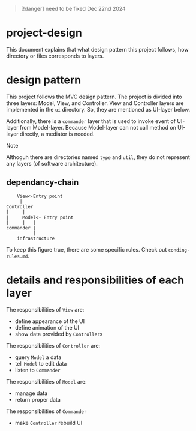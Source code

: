 
> [!danger] need to be fixed
> Dec 22nd 2024

# project-design

This document explains that what design pattern this project follows, how directory or files corresponds to layers.

# design pattern

This project follows the MVC design pattern. The project is divided into three layers: Model, View, and Controller.
View and Controller layers are implemented in the `ui` directory. So, they are mentioned as UI-layer below.

Additionally, there is a `commander` layer that is used to invoke event of UI-layer from Model-layer.
Because Model-layer can not call method on UI-layer directly, a mediator is needed.

> [!note]
> Althoguh there are directories named `type` and `util`, they do not represent any layers (of software architecture).

## dependancy-chain

```figure
    View<-Entry point
     |
Controller
|     |
|     Model<- Entry point
|     |   |
commander |
          |
    infrastructure
```

To keep this figure true, there are some specific rules.
Check out `conding-rules.md`.

# details and responsibilities of each layer

The responsibilities of `View` are:

- define appearance of the UI
- define animation of the UI
- show data provided by `Controller`s

The responsibilities of `Controller` are:

- query `Model` a data
- tell `Model` to edit data
- listen to `Commander`

The responsibilities of `Model` are:

- manage data
- return proper data

The responsibilities of `Commander`

- make `Controller` rebuild UI
